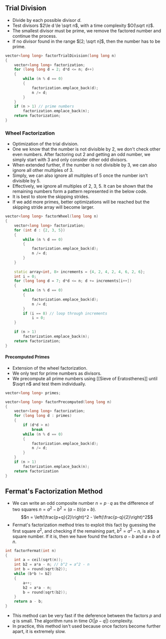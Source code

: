 ## Trial Division
- Divide by each possible divisor $d$.
- Test divisors $2\le d \le \sqrt n$, with a time complexity $O(\sqrt n)$.
- The smallest divisor must be prime, we remove the factored number and continue the process.
- If no divisor found in the range $[2; \sqrt n]$, then the number has to be prime.
```cpp
vector<long long> factorTrialDivision(long long n)
{
	vector<long long> factorization;
	for (long long d = 2; d*d <= n; d++)
	{
		while (n % d == 0)
		{
			factorization.emplace_back(d);
			n /= d;
		}
	}
	if (n > 1) // prime numbers
		factorization.emplace_back(n);
	return factorization;
}
```
### Wheel Factorization
- Optimization of the trial division.
- One we know that the number is not divisible by 2, we don't check other even numbers. After factoring out 2 and getting an odd number, we simply start with 3 and only consider other odd divisors.
- When extended further, if the number is not divisible by 3, we can also ignore all other multiples of 3.
- Simply, we can also ignore all multiples of 5 once the number isn't divisible by 5.
- Effectively, we ignore all multiples of 2, 3, 5. It can be shown that the remaining numbers form a pattern represented in the below code.
- It is best to store the skipping strides.
- If we add more primes, better optimizations will be reached but the skipping stride array will become larger.
```cpp
vector<long long> factorWheel(long long n)
{
	vector<long long> factorization;
	for (int d : {2, 3, 5})
	{
		while (n % d == 0)
		{
			factorization.emplace_back(d);
			n /= d;
		}
	}
	
	static array<int, 8> increments = {4, 2, 4, 2, 4, 6, 2, 6};
	int i = 0;
	for (long long d = 7; d*d <= n; d += increments[i++])
	{
		while (n % d == 0)
		{
			factorization.emplace_back(d);
			n /= d;
		}
		if (i == 8) // loop through increments
			i = 0;
	}
	
	if (n > 1)
		factorization.emplace_back(n);
	return factorization;
}
```
#### Precomputed Primes
- Extension of the wheel factorization.
- We only test for prime numbers as divisors.
- We precompute all prime numbers using [[Sieve of Eratosthenes]] until $\sqrt n$ and test them individually.
```cpp
vector<long long> primes;

vector<long long> factorPrecomputed(long long n)
{
	vector<long long> factorization;
	for (long long d : primes)
	{
		if (d*d > n)
			break
		while (n % d == 0)
		{
			factorization.emplace_back(d);
			n /= d;
		}
	}
	if (n > 1)
		factorization.emplace_back(n);
	return factorization
}
```
## Fermat's Factorization Method
- We can write an odd composite number $n = p\cdot q$ as the difference of two squares $n = a^2 - b^2 = (a - b)(a + b)$.
$$n = \left(\frac{p+q}{2}\right)^2 - \left(\frac{p-q}{2}\right)^2$$
- Fermat's factorization method tries to exploit this fact by guessing the first square $a^2$, and checking if the remaining part, $b^2 = a^2 - n$, is also a square number. If it is, then we have found the factors $a-b$ and $a+b$ of $n$.
```cpp
int factorFermat(int n)
{
	int a = ceil(sqrt(n));
	int b2 = a*a - n; // b^2 = a^2 - n
	int b = round(sqrt(b2));
	while (b*b != b2)
	{
		a++;
		b2 = a*a - n;
		b = round(sqrt(b2));
	}
	return a - b;
}
```
- This method can be very fast if the deference between the factors $p$ and $q$ is small. The algorithm runs in time $O(|p-q|)$ complexity.
- In practice, this method isn't used because once factors become further apart, it is extremely slow.